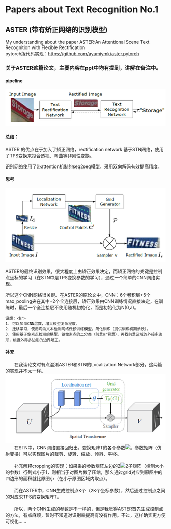 # Papers about Text Recognition No.1

## ASTER (带有矫正网络的识别模型)
My understanding about the paper ASTER:An Attentional Scene Text Recognition with Flexible Rectification
<br>
pytorch版代码实现：https://github.com/ayumiymk/aster.pytorch

### 关于ASTER这篇论文，主要内容在ppt中均有提到，讲解在备注中。

#### pipeline

![](https://github.com/cassie1728/what-i-learn-from-ASTER/raw/master/aster1.jpg)

#### 总结：

ASTER 的优点在于加入了矫正网络，rectification network 基于STN网络，使用了TPS变换来拟合透视、弯曲等非刚性变换。<br>

识别网络使用了带attention机制的seq2seq模型，采用双向解码有效提高精度。<br>

#### 思考

![](https://github.com/cassie1728/what-i-learn-from-ASTER/raw/master/aster2.jpg)

ASTER的最终识别效果，很大程度上由矫正效果决定，而矫正网络的关键是控制点坐标的学习（在STN中是TPS变换参数的学习），通过一个简单的CNN网络实现。<br>

所以这个CNN网络很关键。在ASTER的原论文中，CNN：6个卷积层+5个max_pooling夹在其中+2个全连接层，矫正效果由CNN训练情况直接决定，在训练时，最后一个全连接层不使用随机初始化，而是初始化为N(0,a)。<br>

    设想：<br>
    1. 可以加深CNN层数，增大模型复杂程度。
    2. 迁移学习，使用弯曲文本检测网络做预训练模型，简化训练（提供训练初期参数）。
    3. 使用基于像素点检测的模型，做像素点的二分类（前景or背景），再找前景区域的外接多边形，根据外界多边形的边界矫正。
    
#### 补充

　　在我读论文时有点混淆ASTER和STN的Localization Network部分，这两篇的实现并不太一样。<br>
![](https://github.com/cassie1728/what-i-learn-from-ASTER/raw/master/stn.jpg)<br>
　　在STN中，CNN网络直接回归出，变换矩阵T的各个参数![](http://chart.googleapis.com/chart?cht=tx&chl=$\theta$)。参数矩阵（仿射变换）可以实现图片的裁剪、旋转、缩放、倾斜、平移。<br><br>
　　补充解释cropping的实现：如果乘的参数矩阵左边的2![](http://chart.googleapis.com/chart?cht=tx&chl=$\times$)2子矩阵（控制大小的参数）行列式小于1，则相当于对图片做了压缩，那么通过grid对应到原图中的四边形的面积就比原图小（在小于原图区域内取点）。
   <br><br>
　　而在ASTER中，CNN生成控制点K个（2K个坐标参数），然后通过控制点之间的对应求TPS的变换矩阵T。
   <br><br>
　　所以，两个CNN生成的参数是不一样的，但是我觉得ASTER首先生成控制点的方法，有点麻烦，暂时不知道对识别率提高有没有作用。不过，这样确实更方便可视化……
   

